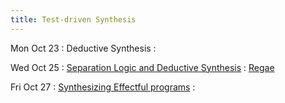 ```yaml
---
title: Test-driven Synthesis
---
```


Mon Oct 23
: Deductive Synthesis
  : []()

Wed Oct 25
: [Separation Logic and Deductive Synthesis](../lectures/lecture27-sl.pdf)
  : [Regae](https://glassmanlab.seas.harvard.edu/papers/ips_augex_uist20.pdf)

Fri Oct 27
: [Synthesizing Effectful programs](../lectures/lecture28-effects.pdf)
  : []()
